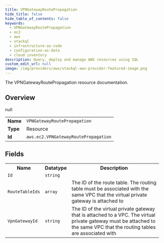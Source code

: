 ```yaml
---
title: VPNGatewayRoutePropagation
hide_title: false
hide_table_of_contents: false
keywords:
  - VPNGatewayRoutePropagation
  - ec2
  - aws
  - stackql
  - infrastructure-as-code
  - configuration-as-data
  - cloud inventory
description: Query, deploy and manage AWS resources using SQL
custom_edit_url: null
image: /img/providers/aws/stackql-aws-provider-featured-image.png
---
```

The VPNGatewayRoutePropagation resource documentation.

## Overview
<table><tbody>
<tr><td><b>Name</b></td><td><code>VPNGatewayRoutePropagation</code></td></tr>
<tr><td><b>Type</b></td><td>Resource</td></tr>
null
<tr><td><b>Id</b></td><td><code>aws.ec2.VPNGatewayRoutePropagation</code></td></tr>
</tbody></table>

## Fields
<table><tbody>
<tr><th>Name</th><th>Datatype</th><th>Description</th></tr>
<tr><td><code>Id</code></td><td><code>string</code></td><td></td></tr><tr><td><code>RouteTableIds</code></td><td><code>array</code></td><td>The ID of the route table. The routing table must be associated with the same VPC that the virtual private gateway is attached to</td></tr><tr><td><code>VpnGatewayId</code></td><td><code>string</code></td><td>The ID of the virtual private gateway that is attached to a VPC. The virtual private gateway must be attached to the same VPC that the routing tables are associated with</td></tr>
</tbody></table>